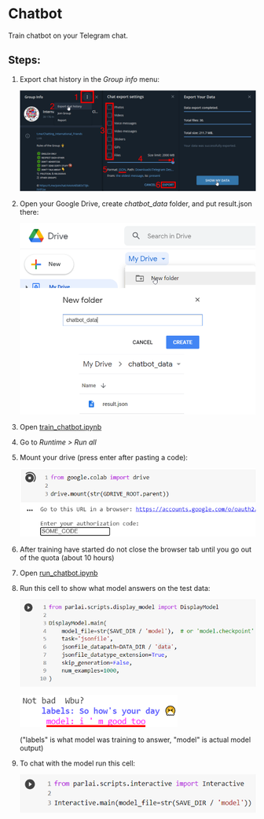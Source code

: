 # Chatbot

Train chatbot on your Telegram chat.

## Steps:

1.  Export chat history in the *Group info* menu:

    ![](images/1.png)

2.  Open your Google Drive, create *chatbot_data* folder, and put result.json there:

    ![](images/2.png)

3.  Open [train_chatbot.ipynb](https://colab.research.google.com/github/vinnik-dmitry07/Chatbot/blob/main/train_chatbot.ipynb)

4. Go to *Runtime > Run all*

5.  Mount your drive (press enter after pasting a code):

    ![](images/3.png) 
    
6. After training have started do not close the browser tab until you go out of the quota (about 10 hours)

7. Open [run_chatbot.ipynb](https://colab.research.google.com/github/vinnik-dmitry07/Chatbot/blob/main/run_chatbot.ipynb)

8.  Run this cell to show what model answers on the test data:
    
    ![](images/4.png)
    
    ![](images/5.png)
    
    ("labels" is what model was training to answer, "model" is actual model output)
    
9.  To chat with the model run this cell:
    
    ![](images/6.png)